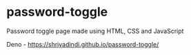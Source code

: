 # password-toggle
Password toggle page made using HTML, CSS and JavaScript

Deno - https://shriyadindi.github.io/password-toggle/

